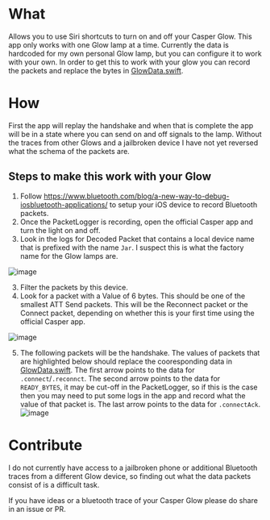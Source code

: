 # What
Allows you to use Siri shortcuts to turn on and off your Casper Glow. This app only works with one Glow lamp at a time. Currently the data is hardcoded for my own personal Glow lamp, but you can configure it to work with your own. In order to get this to work with your glow you can record the packets and replace the bytes in [GlowData.swift](https://github.com/dengjeffrey/casper-glow-pro/blob/main/CasperGlowPro/CasperGlowPro/GlowData.swift). 

# How
First the app will replay the handshake and when that is complete the app will be in a state where you can send on and off signals to the lamp. Without the traces from other Glows and a jailbroken device I have not yet reversed what the schema of the packets are. 

## Steps to make this work with your Glow
1. Follow https://www.bluetooth.com/blog/a-new-way-to-debug-iosbluetooth-applications/ to setup your iOS device to record Bluetooth packets.
2. Once the PacketLogger is recording, open the official Casper app and turn the light on and off.
3. Look in the logs for Decoded Packet that contains a local device name that is prefixed with the name `Jar`. I suspect this is what the factory name for the Glow lamps are.

![image](https://user-images.githubusercontent.com/2238961/110734083-1b4e0280-81f5-11eb-9205-f8ae0f49ff12.png)

3. Filter the packets by this device.
4. Look for a packet with a Value of 6 bytes. This should be one of the smallest ATT Send packets. This will be the Reconnect packet or the Connect packet, depending on whether this is your first time using the official Casper app.

![image](https://user-images.githubusercontent.com/2238961/110735080-0f634000-81f7-11eb-941c-29a7a79cecbb.png)

5. The following packets will be the handshake. The values of packets that are highlighted below should replace the cooresponding data in [GlowData.swift](https://github.com/dengjeffrey/casper-glow-pro/blob/main/CasperGlowPro/CasperGlowPro/GlowData.swift). The first arrow points to the data for `.connect`/`.reconnct`. The second arrow points to the data for `READY_BYTES`, it may be cut-off in the PacketLogger, so if this is the case then you may need to put some logs in the app and record what the value of that packet is. The last arrow points to the data for `.connectAck`.
![image](https://user-images.githubusercontent.com/2238961/110737011-9d8cf580-81fa-11eb-8072-63f6d9781790.png)

# Contribute
I do not currently have access to a jailbroken phone or additional Bluetooth traces from a different Glow device, so finding out what the data packets consist of is a difficult task.

If you have ideas or a bluetooth trace of your Casper Glow please do share in an issue or PR.

